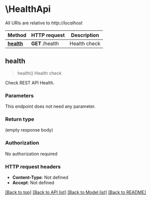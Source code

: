 # \HealthApi

All URIs are relative to *http://localhost*

Method | HTTP request | Description
------------- | ------------- | -------------
[**health**](HealthApi.md#health) | **GET** /health | Health check



## health

> health()
Health check

Check REST API Health.

### Parameters

This endpoint does not need any parameter.

### Return type

 (empty response body)

### Authorization

No authorization required

### HTTP request headers

- **Content-Type**: Not defined
- **Accept**: Not defined

[[Back to top]](#) [[Back to API list]](../README.md#documentation-for-api-endpoints) [[Back to Model list]](../README.md#documentation-for-models) [[Back to README]](../README.md)

